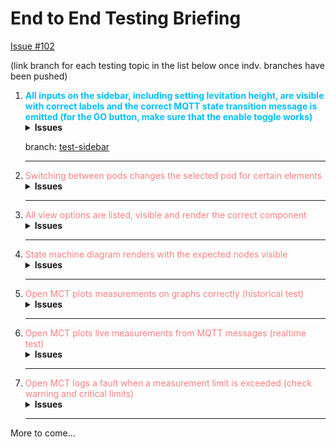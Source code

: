 # End to End Testing Briefing

[Issue #102](https://github.com/Hyp-ed/hyped-2024/issues/102)

(link branch for each testing topic in the list below once indv. branches have been pushed)

<ol>
<li><span class="doing">All inputs on the sidebar, including setting levitation height, are visible with correct labels and the correct MQTT state transition message is emitted (for the GO button, make sure that the enable toggle works)
</span>
<details>
  <summary>Issues</summary>
  <ul>
    <li>Setting Levitation Height</li>
    <li>Correct Labels Visible</li>
    <li>MQTT State Transition Message Emitted (<em>Enable Toggle should work for 'GO' button</em>)</li>
  </ul>
</details>

branch: [test-sidebar](https://github.com/Hyp-ed/hyped-2024/tree/tel-e2e_testing)

</li>
<hr>

<li><span class="todo">Switching between pods changes the selected pod for certain elements</span>
<details>
  <summary>Issues</summary>
  <ul>
    <li>Setting Levitation Height</li>
    <li>Correct Labels Visible</li>
    <li>MQTT State Transition Message Emitted (<em>Enable Toggle should work for 'GO' button</em>)</li>
  </ul>
</details>
</li>
<hr>

<li><span class="todo">All view options are listed, visible and render the correct component</span>
<details>
  <summary>Issues</summary>
  <ul>
    <li>Setting Levitation Height</li>
    <li>Correct Labels Visible</li>
    <li>MQTT State Transition Message Emitted (<em>Enable Toggle should work for 'GO' button</em>)</li>
  </ul>
</details>
</li>
<hr>

<li><span class="todo">State machine diagram renders with the expected nodes visible</span>
<details>
  <summary>Issues</summary>
  <ul>
  </ul>
</details>
</li>
<hr>

<li><span class="todo">Open MCT plots measurements on graphs correctly (historical test)</span>
<details>
  <summary>Issues</summary>
  <ul>
  </ul>
</details>
</li>
<hr>

<li><span class="todo">Open MCT plots live measurements from MQTT messages (realtime test)</span>
<details>
  <summary>Issues</summary>
  <ul>
  </ul>
</details>
</li>
<hr>

<li><span class="todo">Open MCT logs a fault when a measurement limit is exceeded (check warning and critical limits)</span>
<details>
  <summary>Issues</summary>
  <ul>
  </ul>
</details>
</li>
<hr>
</ol>

<span>More to come...</span>

</ol>

<style>
  .todo {
    color: #FF7F7F;
  }
  .doing {
    color: #00BFFF;
    font-weight: bold;
  }
  .done {
    color: lime;
    text-decoration: underline;
  }
  summary {
    font-size: 14px;
    font-weight: bold;
  }
</style>
